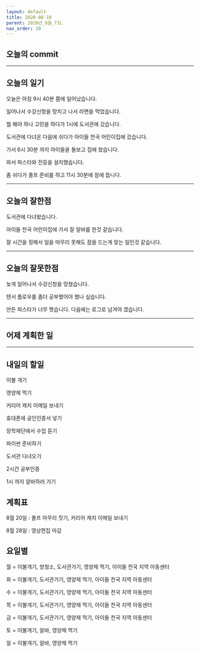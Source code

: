 ```yaml
---
layout: default
title: 2020-08-19
parent: 2020년_8월_TIL
nav_order: 20
---
```


## 오늘의 commit

---

## 오늘의 일기

오늘은 아침 9시 40분 쯤에 일어났습니다.

일어나서 수강신청을 망치고 나서 라면을 먹었습니다.

뭘 해야 하나 고민을 하다가 1시에 도서관에 갔습니다.

도서관에 다녀온 다음에 쉬다가 아이들 천국 어린이집에 갔습니다.

가서 6시 30분 까지 아이들을 돌보고 집에 왔습니다.

와서 파스타와 전등을 설치했습니다.

좀 쉬다가 졸프 준비를 하고 11시 30분에 잠에 듭니다.

---

## 오늘의 잘한점

도서관에 다녀왔습니다.

아이들 천국 어린이집에 가서 잘 알바를 한것 같습니다.

잘 시간을 정해서 일을 마무리 못해도 잠을 드는게 맞는 일인것 같습니다.

---

## 오늘의 잘못한점

늦게 일어나서 수강신청을 망쳤습니다.

텐서 플로우를 좀더 공부했어야 했나 싶습니다.

만든 파스타가 너무 짯습니다. 다음에는 로그로 남겨야 겠습니다.

---

## 어제 계획한 일

---

## 내일의 할일

이불 개기

영양제 먹기

커리어 캐치 이메일 보내기

휴대폰에 공인인증서 넣기

장학재단에서 수업 듣기

파이썬 준비하기

도서관 다녀오기

2시간 공부인증

1시 까지 알바하러 가기

## 계획표

8월 20일 : 졸프 마무리 짓기, 커리어 캐치 이메일 보내기

8월 28일 : 영상편집 마감

## 요일별

월 = 이불개기, 방청소, 도서관가기, 영양제 먹기, 아이들 천국 지역 아동센터

화 = 이불개기, 도서관가기, 영양제 먹기, 아이들 천국 지역 아동센터

수 = 이불개기, 도서관가기, 영양제 먹기, 아이들 천국 지역 아동센터

목 = 이불개기, 도서관가기, 영양제 먹기, 아이들 천국 지역 아동센터

금 = 이불개기, 도서관가기, 영양제 먹기, 아이들 천국 지역 아동센터

토 = 이불개기, 알바, 영양제 먹기

일 = 이불개기, 알바, 영양제 먹기